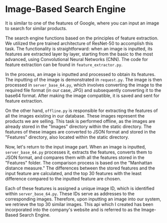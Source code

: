 # Image-Based Search Engine
It is similar to one of the features of Google, where you can input an image to search for similar products.

The search engine functions based on the principles of feature extraction. We utilized the pre trained architecture of ResNet-50 to accomplish this task. The functionality is straightforward: when an image is inputted, its features are extracted layer by layer, starting from the basic to the most advanced, using Convolutional Neural Networks (CNN). The code for feature extraction can be found in `feature_extractor.py`.

In the process, an image is inputted and processed to obtain its features. The inputting of the image is demonstrated in `request.py`. The image is then processed in `server_base_64.py`, which involves converting the image to the required file format (in our case, JPG) and subsequently converting it to the base64 format. After making the image compatible, it is saved and sent for feature extraction.

On the other hand, `offline.py` is responsible for extracting the features of all the images existing in our database. These images represent the products we are selling. This task is performed offline, as the images are already stored in the "Images" directory within the static directory. The features of these images are converted to JSON format and stored in the "Features" directory, also located within the static directory.

Now, let's return to the input image part. When an image is inputted, `server_base_64.py` processes it, extracts the features, converts them to JSON format, and compares them with all the features stored in the "Features" folder. The comparison process is based on the "Manhattan distance measure." The differences between the stored features and the input feature are calculated, and the top 30 features with the least difference compared to the inputted feature are chosen.

Each of these features is assigned a unique image ID, which is identified within `server_base_64.py`. These IDs serve as addresses to the corresponding images. Therefore, upon inputting an image into our system, we retrieve the top 30 similar images. This api which I created has been incorporated into the company's website and is referred to as the Image-Based Search Engine.






